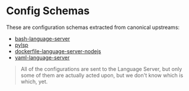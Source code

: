 # Config Schemas

These are configuration schemas extracted from canonical upstreams:

- [bash-language-server](https://github.com/bash-lsp/bash-language-server/blob/master/vscode-client/package.json)
- [pylsp](https://github.com/python-lsp/python-lsp-server/blob/develop/pylsp/config/schema.json)
- [dockerfile-language-server-nodejs](https://github.com/microsoft/vscode-docker/blob/master/package.json)
- [yaml-language-server](https://github.com/redhat-developer/vscode-yaml/blob/master/package.json)

> All of the configurations are sent to the Language Server, but only some of them
> are actually acted upon, but we don't know which is which, yet.
